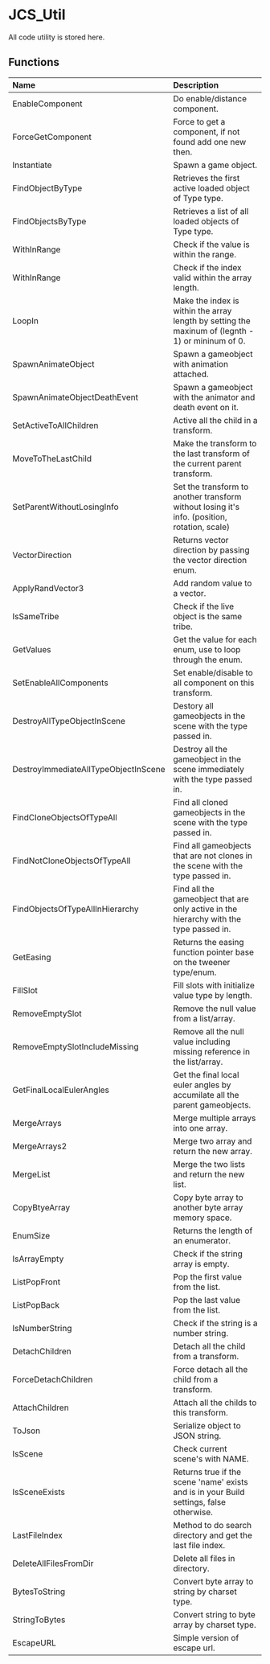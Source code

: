 # JCS_Util

All code utility is stored here.

## Functions

| Name                                 | Description                                                                                       |
|:-------------------------------------|:--------------------------------------------------------------------------------------------------|
| EnableComponent                      | Do enable/distance component.                                                                     |
| ForceGetComponent                    | Force to get a component, if not found add one new then.                                          |
| Instantiate                          | Spawn a game object.                                                                              |
| FindObjectByType                     | Retrieves the first active loaded object of Type type.                                            |
| FindObjectsByType                    | Retrieves a list of all loaded objects of Type type.                                              |
| WithInRange                          | Check if the value is within the range.                                                           |
| WithInRange                          | Check if the index valid within the array length.                                                 |
| LoopIn                               | Make the index is within the array length by setting the maxinum of (legnth - 1) or mininum of 0. |
| SpawnAnimateObject                   | Spawn a gameobject with animation attached.                                                       |
| SpawnAnimateObjectDeathEvent         | Spawn a gameobject with the animator and death event on it.                                       |
| SetActiveToAllChildren               | Active all the child in a transform.                                                              |
| MoveToTheLastChild                   | Make the transform to the last transform of the current parent transform.                         |
| SetParentWithoutLosingInfo           | Set the transform to another transform without losing it's info. (position, rotation, scale)      |
| VectorDirection                      | Returns vector direction by passing the vector direction enum.                                    |
| ApplyRandVector3                     | Add random value to a vector.                                                                     |
| IsSameTribe                          | Check if the live object is the same tribe.                                                       |
| GetValues                            | Get the value for each enum, use to loop through the enum.                                        |
| SetEnableAllComponents               | Set enable/disable to all component on this transform.                                            |
| DestroyAllTypeObjectInScene          | Destory all gameobjects in the scene with the type passed in.                                     |
| DestroyImmediateAllTypeObjectInScene | Destroy all the gameobject in the scene immediately with the type passed in.                      |
| FindCloneObjectsOfTypeAll            | Find all cloned gameobjects in the scene with the type passed in.                                 |
| FindNotCloneObjectsOfTypeAll         | Find all gameobjects that are not clones in the scene with the type passed in.                    |
| FindObjectsOfTypeAllInHierarchy      | Find all the gameobject that are only active in the hierarchy with the type passed in.            |
| GetEasing                            | Returns the easing function pointer base on the tweener type/enum.                                |
| FillSlot                             | Fill slots with initialize value type by length.                                                  |
| RemoveEmptySlot                      | Remove the null value from a list/array.                                                          |
| RemoveEmptySlotIncludeMissing        | Remove all the null value including missing reference in the list/array.                          |
| GetFinalLocalEulerAngles             | Get the final local euler angles by accumilate all the parent gameobjects.                        |
| MergeArrays                          | Merge multiple arrays into one array.                                                             |
| MergeArrays2                         | Merge two array and return the new array.                                                         |
| MergeList                            | Merge the two lists and return the new list.                                                      |
| CopyBtyeArray                        | Copy byte array to another byte array memory space.                                               |
| EnumSize                             | Returns the length of an enumerator.                                                              |
| IsArrayEmpty                         | Check if the string array is empty.                                                               |
| ListPopFront                         | Pop the first value from the list.                                                                |
| ListPopBack                          | Pop the last value from the list.                                                                 |
| IsNumberString                       | Check if the string is a number string.                                                           |
| DetachChildren                       | Detach all the child from a transform.                                                            |
| ForceDetachChildren                  | Force detach all the child from a transform.                                                      |
| AttachChildren                       | Attach all the childs to this transform.                                                          |
| ToJson                               | Serialize object to JSON string.                                                                  |
| IsScene                              | Check current scene's with NAME.                                                                  |
| IsSceneExists                        | Returns true if the scene 'name' exists and is in your Build settings, false otherwise.           |
| LastFileIndex                        | Method to do search directory and get the last file index.                                        |
| DeleteAllFilesFromDir                | Delete all files in directory.                                                                    |
| BytesToString                        | Convert byte array to string by charset type.                                                     |
| StringToBytes                        | Convert string to byte array by charset type.                                                     |
| EscapeURL                            | Simple version of escape url.                                                                     |

